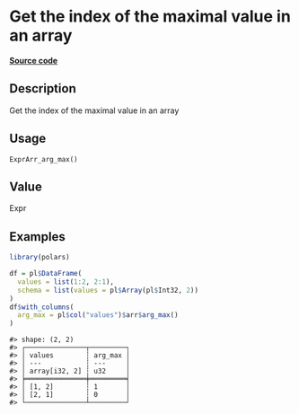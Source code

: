 

# Get the index of the maximal value in an array

[**Source code**](https://github.com/pola-rs/r-polars/tree/8387e0a88c6889e6449b053999aada405c241066/R/expr__array.R#L192)

## Description

Get the index of the maximal value in an array

## Usage

<pre><code class='language-R'>ExprArr_arg_max()
</code></pre>

## Value

Expr

## Examples

``` r
library(polars)

df = pl$DataFrame(
  values = list(1:2, 2:1),
  schema = list(values = pl$Array(pl$Int32, 2))
)
df$with_columns(
  arg_max = pl$col("values")$arr$arg_max()
)
```

    #> shape: (2, 2)
    #> ┌───────────────┬─────────┐
    #> │ values        ┆ arg_max │
    #> │ ---           ┆ ---     │
    #> │ array[i32, 2] ┆ u32     │
    #> ╞═══════════════╪═════════╡
    #> │ [1, 2]        ┆ 1       │
    #> │ [2, 1]        ┆ 0       │
    #> └───────────────┴─────────┘
